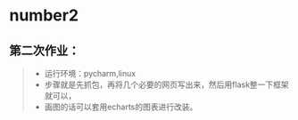 # number2
## 第二次作业：
>+ 运行环境：pycharm,linux
>+ 步骤就是先抓包，再将几个必要的网页写出来，然后用flask整一下框架就可以，
>+ 画图的话可以套用echarts的图表进行改装。
